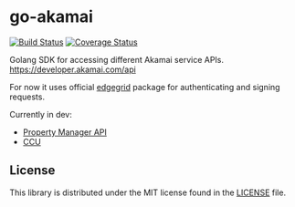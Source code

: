 # go-akamai
[![Build Status](https://travis-ci.org/dstdfx/go-akamai.svg?branch=master)](https://travis-ci.org/dstdfx/go-akamai)
[![Coverage Status](https://coveralls.io/repos/github/dstdfx/go-akamai/badge.svg?branch=master)](https://coveralls.io/github/dstdfx/go-akamai?branch=master)

Golang SDK for accessing different Akamai service APIs.
https://developer.akamai.com/api

For now it uses official [edgegrid](https://github.com/akamai/AkamaiOPEN-edgegrid-golang/tree/master/edgegrid) package for authenticating and signing requests.

Currently in dev:
- [Property Manager API](https://developer.akamai.com/api/core_features/property_manager/v1.html)
- [CCU](https://developer.akamai.com/api/core_features/fast_purge/v3.html)

## License ##
This library is distributed under the MIT license found in the [LICENSE](./LICENSE) file.
